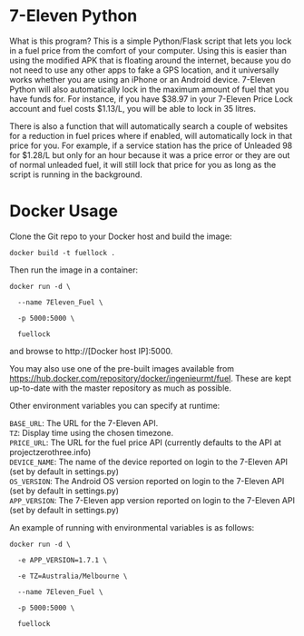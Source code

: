 # 7-Eleven Python
What is this program? This is a simple Python/Flask script that lets you lock in a fuel price from the comfort of your computer. Using this is easier than using the modified APK that is floating around the internet, because you do not need to use any other apps to fake a GPS location, and it universally works whether you are using an iPhone or an Android device. 7-Eleven Python will also automatically lock in the maximum amount of fuel that you have funds for. For instance, if you have $38.97 in your 7-Eleven Price Lock account and fuel costs $1.13/L, you will be able to lock in 35 litres.

There is also a function that will automatically search a couple of websites for a reduction in fuel prices where if enabled, will automatically lock in that price for you. For example, if a service station has the price of Unleaded 98 for $1.28/L but only for an hour because it was a price error or they are out of normal unleaded fuel, it will still lock that price for you as long as the script is running in the background.

# Docker Usage
Clone the Git repo to your Docker host and build the image:

`docker build -t fuellock .`

Then run the image in a container:

<pre><code>docker run -d \<br />
  --name 7Eleven_Fuel \<br />
  -p 5000:5000 \<br />
  fuellock<br /></code></pre>

and browse to http://[Docker host IP]:5000.

You may also use one of the pre-built images available from <a>https://hub.docker.com/repository/docker/ingenieurmt/fuel</a>. These are kept up-to-date with the master repository as much as possible.

Other environment variables you can specify at runtime:

`BASE_URL`: The URL for the 7-Eleven API.<br />
`TZ`: Display time using the chosen timezone.<br />
`PRICE_URL`: The URL for the fuel price API (currently defaults to the API at projectzerothree.info)<br />
`DEVICE_NAME`: The name of the device reported on login to the 7-Eleven API (set by default in settings.py)<br />
`OS_VERSION`: The Android OS version reported on login to the 7-Eleven API (set by default in settings.py)<br />
`APP_VERSION`: The 7-Eleven app version reported on login to the 7-Eleven API (set by default in settings.py)

An example of running with environmental variables is as follows:

<pre><code>docker run -d \<br />
  -e APP_VERSION=1.7.1 \<br />
  -e TZ=Australia/Melbourne \<br />
  --name 7Eleven_Fuel \<br />
  -p 5000:5000 \<br />
  fuellock<br /></code></pre>
